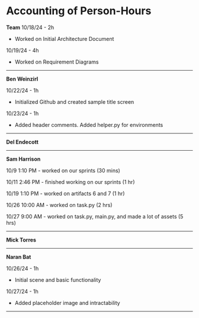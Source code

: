 # Accounting of Person-Hours

**Team**
10/18/24 - 2h

* Worked on Initial Architecture Document
  
10/19/24 - 4h

* Worked on Requirement Diagrams
---

**Ben Weinzirl**

10/22/24 - 1h

* Initialized Github and created sample title screen

10/23/24 - 1h

* Added header comments. Added helper.py for environments

---

**Del Endecott**



---

**Sam Harrison**

10/9 1:10 PM - worked on our sprints (30 mins)

10/11 2:46 PM - finished working on our sprints (1 hr)

10/19 1:10 PM - worked on artifacts 6 and 7 (1 hr)

10/26 10:00 AM - worked on task.py (2 hrs)

10/27 9:00 AM - worked on task.py, main.py, and made a lot of assets (5 hrs)

---

**Mick Torres**



---

**Naran Bat**

10/26/24 - 1h

* Initial scene and basic functionality

10/27/24 - 1h

* Added placeholder image and intractability

---
